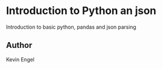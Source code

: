 # Introduction to Python an json
Introduction to basic python, pandas and json parsing

## Author
Kevin Engel
